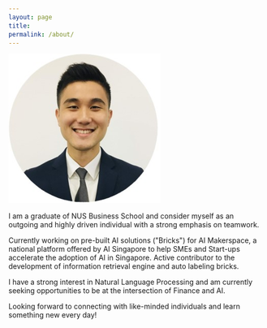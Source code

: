 ```yaml
---
layout: page
title:
permalink: /about/
---
```


![](images/profile_small.jpg)

I am a graduate of NUS Business School and consider myself as an outgoing and highly driven individual with a strong emphasis on teamwork.

Currently working on pre-built AI solutions ("Bricks") for AI Makerspace, a national platform offered by AI Singapore to help SMEs and Start-ups accelerate the adoption of AI in Singapore. Active contributor to the development of information retrieval engine and auto labeling bricks.

I have a strong interest in Natural Language Processing and am currently seeking opportunities to be at the intersection of Finance and AI.

Looking forward to connecting with like-minded individuals and learn something new every day! 
